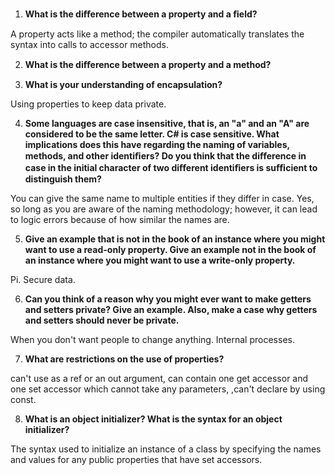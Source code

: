 1. **What is the diﬀerence between a property and a ﬁeld?**

A property acts like a method; the compiler automatically translates the syntax into calls to accessor methods.

2. **What is the diﬀerence between a property and a method?**



3. **What is your understanding of encapsulation?**

Using properties to keep data private.

4. **Some languages are case insensitive, that is, an "a" and an "A" are considered to be the same letter. C# is case sensitive. What implications does this have regarding the naming of variables, methods, and other identiﬁers? Do you think that the diﬀerence in case in the initial character of two diﬀerent identiﬁers is suﬃcient to distinguish them?**

You can give the same name to multiple entities if they differ in case. Yes, so long as you are aware of the naming methodology; however, it can lead to logic errors because of how similar the names are.

5. **Give an example that is not in the book of an instance where you might want to use a read-only property. Give an example not in the book of an instance where you might want to use a write-only property.**

Pi. Secure data.

6. **Can you think of a reason why you might ever want to make getters and setters private? Give an example. Also, make a case why getters and setters should never be private.**

When you don't want people to change anything. Internal processes.

7. **What are restrictions on the use of properties?**

can't use as a ref or an out argument, can contain one get accessor and one set accessor which cannot take any parameters, ,can't declare by using const.

8. **What is an object initializer? What is the syntax for an object initializer?**

The syntax used to initialize an instance of a class by specifying the names and values for any public properties that have set accessors.
